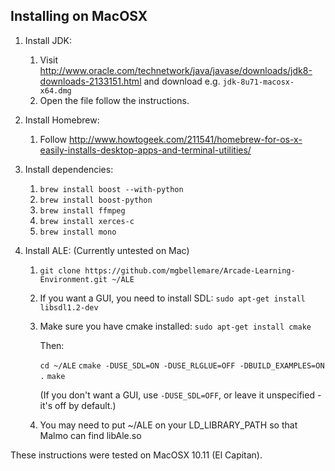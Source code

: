 ## Installing on MacOSX ##

1. Install JDK:
    1. Visit http://www.oracle.com/technetwork/java/javase/downloads/jdk8-downloads-2133151.html and download e.g. `jdk-8u71-macosx-x64.dmg`
    2. Open the file follow the instructions.
    
2. Install Homebrew:
    1. Follow http://www.howtogeek.com/211541/homebrew-for-os-x-easily-installs-desktop-apps-and-terminal-utilities/
    
3. Install dependencies:
    1. `brew install boost --with-python`
    2. `brew install boost-python`
    3. `brew install ffmpeg`
    4. `brew install xerces-c`
    5. `brew install mono`

4. Install ALE: (Currently untested on Mac)
    1. `git clone https://github.com/mgbellemare/Arcade-Learning-Environment.git ~/ALE`
    2. If you want a GUI, you need to install SDL:
    `sudo apt-get install libsdl1.2-dev`
    3. Make sure you have cmake installed:
    `sudo apt-get install cmake`

        Then:

        `cd ~/ALE`
        `cmake -DUSE_SDL=ON -DUSE_RLGLUE=OFF -DBUILD_EXAMPLES=ON .`
        `make`

        (If you don't want a GUI, use `-DUSE_SDL=OFF`, or leave it unspecified - it's off by default.)

    4. You may need to put ~/ALE on your LD_LIBRARY_PATH so that Malmo can find libAle.so

These instructions were tested on MacOSX 10.11 (El Capitan). 

